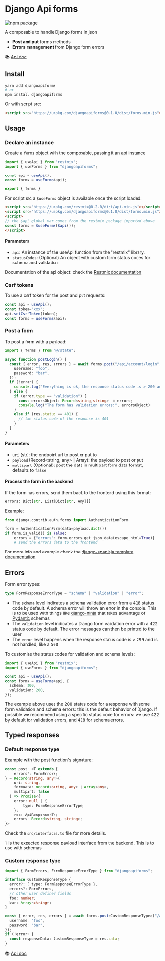 # Django Api forms

[![npm package](https://img.shields.io/npm/v/djangoapiforms)](https://www.npmjs.com/package/djangoapiforms)

A composable to handle Django forms in json

- **Post and put** forms methods
- **Errors management** from Django form errors

:books: [Api doc](https://emencia.github.io/djangoapiforms/)

## Install

```bash
yarn add djangoapiforms
# or
npm install djangoapiforms
```

Or with script src:

```html
<script src="https://unpkg.com/djangoapiforms@0.1.0/dist/forms.min.js"></script>
```

## Usage

### Declare an instance

Create a `forms` object with the composable, passing it an api instance

```ts
import { useApi } from "restmix";
import { useForms } from "djangoapiforms";

const api = useApi();
const forms = useForms(api);

export { forms }
```

For script src a `$useForms` object is available once the script loaded:

```html
<script src="https://unpkg.com/restmix@0.2.0/dist/api.min.js"></script>
<script src="https://unpkg.com/djangoapiforms@0.1.0/dist/forms.min.js"></script>
<script>
// the $api global var comes from the restmix package imported above
const forms = $useForms($api());
</script> 
```

#### Parameters

- `api`: An instance of the useApi function from the "restmix" library.
- `statusCodes`: (Optional) An object with custom form status codes for schema and validation

Documentation of the api object: check the [Restmix documentation](https://synw.github.io/restmix/ts/get)

### Csrf tokens

To use a csrf token for the post and put requests:

```ts
const api = useApi();
const token="xxx";
api.setCsrfToken(token);
const forms = useForms(api);
```

### Post a form

To post a form with a payload:

```ts
import { forms } from "@/state";

async function postLogin() {
  const { error, res, errors } = await forms.post("/api/account/login", {
    username: "foo",
    password: "bar",
  });
  if (!error) {
    console.log("Everything is ok, the response status code is > 200 and < 299");
  } else {
    if (error.type == "validation") {
      const errorsObject: Record<string,string>  = errors;
      console.log("The form has validation errors:", errorsObject)
    }
    else if (res.status == 401) {
      // the status code of the response is 401
    }
  }
}
```

#### Parameters

- `uri` (str): the endpoint url to post or put to
- `payload` (Record<string, any> | Array<any>): the payload to post or put
- `multipart` (Optional): post the data in multipart form data format, defaults to `false`

#### Process the form in the backend

If the form has errors, send them back to the frontend using this
format:

```python
errors: Dict[str, List[Dict[str, Any]]]
```

Example:

```python
from django.contrib.auth.forms import AuthenticationForm

form = AuthenticationForm(data=payload.dict())
if form.is_valid() is False:
    errors = {"errors": form.errors.get_json_data(escape_html=True)}
    # send the errors data to the frontend
```

For more info and example check the [django-spaninja template documentation](https://synw.github.io/django-spaninja/get_started/forms)

## Errors

Form error types:

```ts
type FormResponseErrorType = "schema" | "validation" | "error";
```

- The `schema` level indicates a schema validation error from a <kbd>418</kbd> status code by default. A schema
error will throw an error in the console. This is to be used with things 
like [django-ninja](https://github.com/vitalik/django-ninja) that takes advantage of [Pydantic](https://github.com/pydantic/pydantic)
schemas
- The `validation` level indicates a Django form validation error with a <kbd>422</kbd> status code by default. The
error messages can then be printed to the user
- The `error` level happens when the response status code is > <kbd>299</kbd> and is not handled, like a <kbd>500</kbd>

To customize the status codes for validation and schema levels:

```ts
import { useApi } from "restmix";
import { useForms } from "djangoapiforms";

const api = useApi();
const forms = useForms(api, {
  schema: 200,
  validation: 200,
});
```

The example above uses the <kbd>200</kbd> status code for a response with some form
validation and schema errors: this is the default behavior of Django. If possible we
recommend using a specific status code for errors: we use <kbd>422</kbd> by
default for validation errors, and <kbd>418</kbd> for schema errors.

## Typed responses

### Default response type

Example with the post function's signature:

```ts
const post: <T extends {
    errors?: FormErrors;
} = Record<string, any>>(
    uri: string, 
    formData: Record<string, any> | Array<any>, 
    multipart: false
  ) => Promise<{
    error: null | {
        type: FormResponseErrorType;
    };
    res: ApiResponse<T>;
    errors: Record<string, string>;
}>
```

Check the `src/interfaces.ts` file for more details.

`T` is the expected response payload interface from the backend. This is to use
with schemas

### Custom response type

```ts
import { FormErrors, FormResponseErrorType } from "djangoapiforms";

interface CustomResponseType {
  error?: { type: FormResponseErrorType },
  errors?: FormErrors,
  // other user defined fields
  foo: number;
  bar: Array<string>;
}

const { error, res, errors } = await forms.post<CustomResponseType>("/api/account/login", {
  username: "foo",
  password: "bar",
});
if (!error) {
  const responseData: CustomResponseType = res.data;
}
```

:books: [Api doc](https://emencia.github.io/djangoapiforms/)